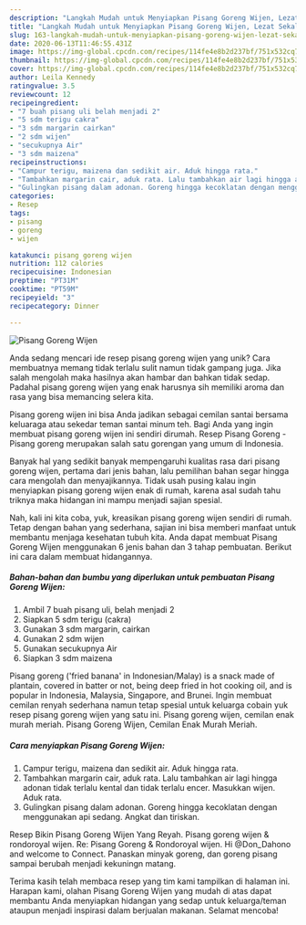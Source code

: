 ```yaml
---
description: "Langkah Mudah untuk Menyiapkan Pisang Goreng Wijen, Lezat Sekali"
title: "Langkah Mudah untuk Menyiapkan Pisang Goreng Wijen, Lezat Sekali"
slug: 163-langkah-mudah-untuk-menyiapkan-pisang-goreng-wijen-lezat-sekali
date: 2020-06-13T11:46:55.431Z
image: https://img-global.cpcdn.com/recipes/114fe4e8b2d237bf/751x532cq70/pisang-goreng-wijen-foto-resep-utama.jpg
thumbnail: https://img-global.cpcdn.com/recipes/114fe4e8b2d237bf/751x532cq70/pisang-goreng-wijen-foto-resep-utama.jpg
cover: https://img-global.cpcdn.com/recipes/114fe4e8b2d237bf/751x532cq70/pisang-goreng-wijen-foto-resep-utama.jpg
author: Leila Kennedy
ratingvalue: 3.5
reviewcount: 12
recipeingredient:
- "7 buah pisang uli belah menjadi 2"
- "5 sdm terigu cakra"
- "3 sdm margarin cairkan"
- "2 sdm wijen"
- "secukupnya Air"
- "3 sdm maizena"
recipeinstructions:
- "Campur terigu, maizena dan sedikit air. Aduk hingga rata."
- "Tambahkan margarin cair, aduk rata. Lalu tambahkan air lagi hingga adonan tidak terlalu kental dan tidak terlalu encer. Masukkan wijen. Aduk rata."
- "Gulingkan pisang dalam adonan. Goreng hingga kecoklatan dengan menggunakan api sedang. Angkat dan tiriskan."
categories:
- Resep
tags:
- pisang
- goreng
- wijen

katakunci: pisang goreng wijen 
nutrition: 112 calories
recipecuisine: Indonesian
preptime: "PT31M"
cooktime: "PT59M"
recipeyield: "3"
recipecategory: Dinner

---
```



![Pisang Goreng Wijen](https://img-global.cpcdn.com/recipes/114fe4e8b2d237bf/751x532cq70/pisang-goreng-wijen-foto-resep-utama.jpg)

Anda sedang mencari ide resep pisang goreng wijen yang unik? Cara membuatnya memang tidak terlalu sulit namun tidak gampang juga. Jika salah mengolah maka hasilnya akan hambar dan bahkan tidak sedap. Padahal pisang goreng wijen yang enak harusnya sih memiliki aroma dan rasa yang bisa memancing selera kita.

Pisang goreng wijen ini bisa Anda jadikan sebagai cemilan santai bersama keluaraga atau sekedar teman santai minum teh. Bagi Anda yang ingin membuat pisang goreng wijen ini sendiri dirumah. Resep Pisang Goreng - Pisang goreng merupakan salah satu gorengan yang umum di Indonesia.

Banyak hal yang sedikit banyak mempengaruhi kualitas rasa dari pisang goreng wijen, pertama dari jenis bahan, lalu pemilihan bahan segar hingga cara mengolah dan menyajikannya. Tidak usah pusing kalau ingin menyiapkan pisang goreng wijen enak di rumah, karena asal sudah tahu triknya maka hidangan ini mampu menjadi sajian spesial.


Nah, kali ini kita coba, yuk, kreasikan pisang goreng wijen sendiri di rumah. Tetap dengan bahan yang sederhana, sajian ini bisa memberi manfaat untuk membantu menjaga kesehatan tubuh kita. Anda dapat membuat Pisang Goreng Wijen menggunakan 6 jenis bahan dan 3 tahap pembuatan. Berikut ini cara dalam membuat hidangannya.

<!--inarticleads1-->

##### Bahan-bahan dan bumbu yang diperlukan untuk pembuatan Pisang Goreng Wijen:

1. Ambil 7 buah pisang uli, belah menjadi 2
1. Siapkan 5 sdm terigu (cakra)
1. Gunakan 3 sdm margarin, cairkan
1. Gunakan 2 sdm wijen
1. Gunakan secukupnya Air
1. Siapkan 3 sdm maizena


Pisang goreng (&#39;fried banana&#39; in Indonesian/Malay) is a snack made of plantain, covered in batter or not, being deep fried in hot cooking oil, and is popular in Indonesia, Malaysia, Singapore, and Brunei. Ingin membuat cemilan renyah sederhana namun tetap spesial untuk keluarga cobain yuk resep pisang goreng wijen yang satu ini. Pisang goreng wijen, cemilan enak murah meriah. Pisang Goreng Wijen, Cemilan Enak Murah Meriah. 

<!--inarticleads2-->

##### Cara menyiapkan Pisang Goreng Wijen:

1. Campur terigu, maizena dan sedikit air. Aduk hingga rata.
1. Tambahkan margarin cair, aduk rata. Lalu tambahkan air lagi hingga adonan tidak terlalu kental dan tidak terlalu encer. Masukkan wijen. Aduk rata.
1. Gulingkan pisang dalam adonan. Goreng hingga kecoklatan dengan menggunakan api sedang. Angkat dan tiriskan.


Resep Bikin Pisang Goreng Wijen Yang Reyah. Pisang goreng wijen &amp; rondoroyal wijen. Re: Pisang Goreng &amp; Rondoroyal wijen. Hi @Don_Dahono and welcome to Connect. Panaskan minyak goreng, dan goreng pisang sampai berubah menjadi kekuningn matang. 

Terima kasih telah membaca resep yang tim kami tampilkan di halaman ini. Harapan kami, olahan Pisang Goreng Wijen yang mudah di atas dapat membantu Anda menyiapkan hidangan yang sedap untuk keluarga/teman ataupun menjadi inspirasi dalam berjualan makanan. Selamat mencoba!
